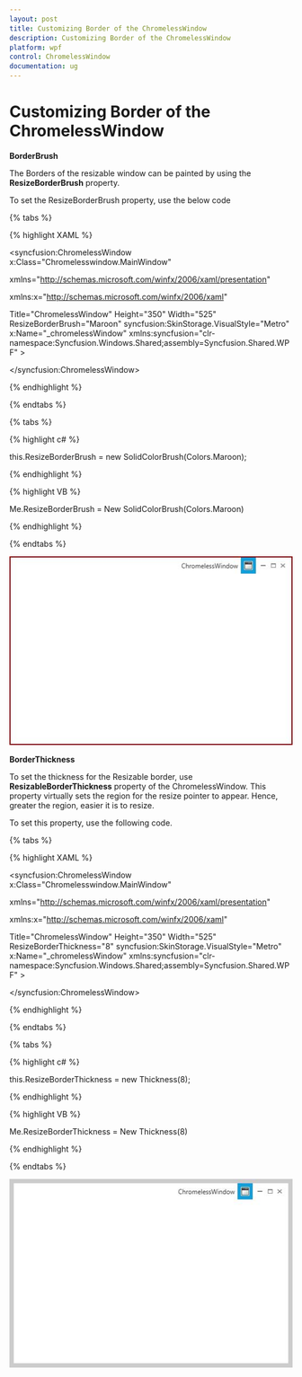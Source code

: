 ```yaml
---
layout: post
title: Customizing Border of the ChromelessWindow
description: Customizing Border of the ChromelessWindow
platform: wpf
control: ChromelessWindow
documentation: ug
---
```

# Customizing Border of the ChromelessWindow

**BorderBrush**

The Borders of the resizable window can be painted by using the **ResizeBorderBrush** property.

To set the ResizeBorderBrush property, use the below code

{% tabs %}

{% highlight XAML %}

<syncfusion:ChromelessWindow x:Class="Chromelesswindow.MainWindow"

xmlns="http://schemas.microsoft.com/winfx/2006/xaml/presentation"

xmlns:x="http://schemas.microsoft.com/winfx/2006/xaml"

Title="ChromelessWindow" Height="350" Width="525" ResizeBorderBrush="Maroon" syncfusion:SkinStorage.VisualStyle="Metro"     x:Name="_chromelessWindow"    xmlns:syncfusion="clr-namespace:Syncfusion.Windows.Shared;assembly=Syncfusion.Shared.WPF" >

<Grid>

</Grid>

</syncfusion:ChromelessWindow>

{% endhighlight %}

{% endtabs %}

{% tabs %}

{% highlight c# %}

this.ResizeBorderBrush = new SolidColorBrush(Colors.Maroon);

{% endhighlight %}

{% highlight VB %}

Me.ResizeBorderBrush = New SolidColorBrush(Colors.Maroon)

{% endhighlight %}

{% endtabs %} 

![](Customizing-Border-of-the-ChromelessWindow_images/Customizing-Border-of-the-ChromelessWindow_img1.jpeg)


**BorderThickness**


To set the thickness for the Resizable border, use **ResizableBorderThickness** property of the ChromelessWindow. This property virtually sets the region for the resize pointer to appear. Hence, greater the region, easier it is to resize.

To set this property, use the following code.

{% tabs %}

{% highlight XAML %}

<syncfusion:ChromelessWindow x:Class="Chromelesswindow.MainWindow"

xmlns="http://schemas.microsoft.com/winfx/2006/xaml/presentation"

xmlns:x="http://schemas.microsoft.com/winfx/2006/xaml"

Title="ChromelessWindow" Height="350" Width="525" ResizeBorderThickness="8"  syncfusion:SkinStorage.VisualStyle="Metro"     x:Name="_chromelessWindow"    xmlns:syncfusion="clr-namespace:Syncfusion.Windows.Shared;assembly=Syncfusion.Shared.WPF" >

<Grid>

</Grid>

</syncfusion:ChromelessWindow>

{% endhighlight %}

{% endtabs %}

{% tabs %}

{% highlight c# %}

this.ResizeBorderThickness = new Thickness(8);

{% endhighlight %}

{% highlight VB %}

Me.ResizeBorderThickness = New Thickness(8)

{% endhighlight %}

{% endtabs %}

![](Customizing-Border-of-the-ChromelessWindow_images/Customizing-Border-of-the-ChromelessWindow_img2.jpeg)


